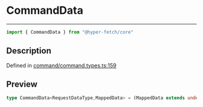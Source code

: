 

# CommandData

<div class="api-docs__separator" data-reactroot="">

---

</div><div class="api-docs__import" data-reactroot="">

```ts
import { CommandData } from "@hyper-fetch/core"
```

</div><div class="api-docs__section">

## Description

</div><div class="api-docs__description"><span class="api-docs__do-not-parse">



</span></div><p class="api-docs__definition">

Defined in [command/command.types.ts:159](https://github.com/BetterTyped/hyper-fetch/blob/7e232edb/packages/core/src/command/command.types.ts#L159)

</p><div class="api-docs__section">

## Preview

</div><div class="api-docs__preview type single">

```ts
type CommandData<RequestDataType,MappedData> = (MappedData extends undefined ? RequestDataType : MappedData) | NegativeTypes;
```

</div>